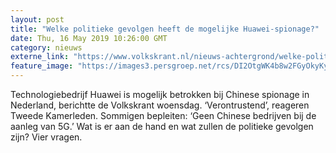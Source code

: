 ```yaml
---
layout: post
title: "Welke politieke gevolgen heeft de mogelijke Huawei-spionage?"
date: Thu, 16 May 2019 10:26:00 GMT
category: nieuws
externe_link: "https://www.volkskrant.nl/nieuws-achtergrond/welke-politieke-gevolgen-heeft-de-mogelijke-spionage-van-huawei~b1b31e70/"
feature_image: "https://images3.persgroep.net/rcs/DI2OtgWK4b8w2FGyOkyKyPF_Z-I/diocontent/52895575/_crop/1282/0/2228/2230/_fill/320/320?appId=93a17a8fd81db0de025c8abd1cca1279&quality=0.85"
---
```


Technologiebedrijf Huawei is mogelijk betrokken bij Chinese spionage in Nederland, berichtte de Volkskrant woensdag. ‘Verontrustend’, reageren Tweede Kamerleden. Sommigen bepleiten: ‘Geen Chinese bedrijven bij de aanleg van 5G.’ Wat is er aan de hand en wat zullen de politieke gevolgen zijn? Vier vragen.
